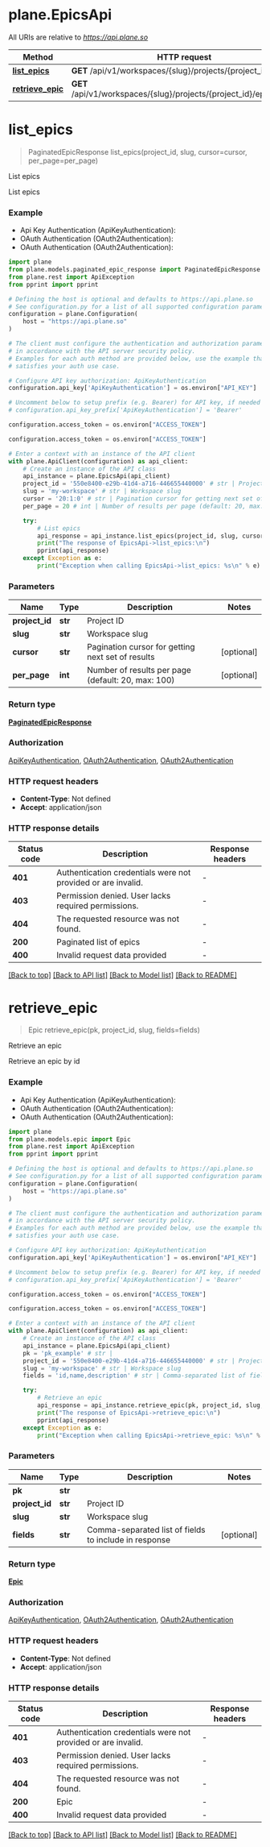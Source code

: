 # plane.EpicsApi

All URIs are relative to *https://api.plane.so*

Method | HTTP request | Description
------------- | ------------- | -------------
[**list_epics**](EpicsApi.md#list_epics) | **GET** /api/v1/workspaces/{slug}/projects/{project_id}/epics/ | List epics
[**retrieve_epic**](EpicsApi.md#retrieve_epic) | **GET** /api/v1/workspaces/{slug}/projects/{project_id}/epics/{pk}/ | Retrieve an epic


# **list_epics**
> PaginatedEpicResponse list_epics(project_id, slug, cursor=cursor, per_page=per_page)

List epics

List epics

### Example

* Api Key Authentication (ApiKeyAuthentication):
* OAuth Authentication (OAuth2Authentication):
* OAuth Authentication (OAuth2Authentication):

```python
import plane
from plane.models.paginated_epic_response import PaginatedEpicResponse
from plane.rest import ApiException
from pprint import pprint

# Defining the host is optional and defaults to https://api.plane.so
# See configuration.py for a list of all supported configuration parameters.
configuration = plane.Configuration(
    host = "https://api.plane.so"
)

# The client must configure the authentication and authorization parameters
# in accordance with the API server security policy.
# Examples for each auth method are provided below, use the example that
# satisfies your auth use case.

# Configure API key authorization: ApiKeyAuthentication
configuration.api_key['ApiKeyAuthentication'] = os.environ["API_KEY"]

# Uncomment below to setup prefix (e.g. Bearer) for API key, if needed
# configuration.api_key_prefix['ApiKeyAuthentication'] = 'Bearer'

configuration.access_token = os.environ["ACCESS_TOKEN"]

configuration.access_token = os.environ["ACCESS_TOKEN"]

# Enter a context with an instance of the API client
with plane.ApiClient(configuration) as api_client:
    # Create an instance of the API class
    api_instance = plane.EpicsApi(api_client)
    project_id = '550e8400-e29b-41d4-a716-446655440000' # str | Project ID
    slug = 'my-workspace' # str | Workspace slug
    cursor = '20:1:0' # str | Pagination cursor for getting next set of results (optional)
    per_page = 20 # int | Number of results per page (default: 20, max: 100) (optional)

    try:
        # List epics
        api_response = api_instance.list_epics(project_id, slug, cursor=cursor, per_page=per_page)
        print("The response of EpicsApi->list_epics:\n")
        pprint(api_response)
    except Exception as e:
        print("Exception when calling EpicsApi->list_epics: %s\n" % e)
```



### Parameters


Name | Type | Description  | Notes
------------- | ------------- | ------------- | -------------
 **project_id** | **str**| Project ID | 
 **slug** | **str**| Workspace slug | 
 **cursor** | **str**| Pagination cursor for getting next set of results | [optional] 
 **per_page** | **int**| Number of results per page (default: 20, max: 100) | [optional] 

### Return type

[**PaginatedEpicResponse**](PaginatedEpicResponse.md)

### Authorization

[ApiKeyAuthentication](../README.md#ApiKeyAuthentication), [OAuth2Authentication](../README.md#OAuth2Authentication), [OAuth2Authentication](../README.md#OAuth2Authentication)

### HTTP request headers

 - **Content-Type**: Not defined
 - **Accept**: application/json

### HTTP response details

| Status code | Description | Response headers |
|-------------|-------------|------------------|
**401** | Authentication credentials were not provided or are invalid. |  -  |
**403** | Permission denied. User lacks required permissions. |  -  |
**404** | The requested resource was not found. |  -  |
**200** | Paginated list of epics |  -  |
**400** | Invalid request data provided |  -  |

[[Back to top]](#) [[Back to API list]](../README.md#documentation-for-api-endpoints) [[Back to Model list]](../README.md#documentation-for-models) [[Back to README]](../README.md)

# **retrieve_epic**
> Epic retrieve_epic(pk, project_id, slug, fields=fields)

Retrieve an epic

Retrieve an epic by id

### Example

* Api Key Authentication (ApiKeyAuthentication):
* OAuth Authentication (OAuth2Authentication):
* OAuth Authentication (OAuth2Authentication):

```python
import plane
from plane.models.epic import Epic
from plane.rest import ApiException
from pprint import pprint

# Defining the host is optional and defaults to https://api.plane.so
# See configuration.py for a list of all supported configuration parameters.
configuration = plane.Configuration(
    host = "https://api.plane.so"
)

# The client must configure the authentication and authorization parameters
# in accordance with the API server security policy.
# Examples for each auth method are provided below, use the example that
# satisfies your auth use case.

# Configure API key authorization: ApiKeyAuthentication
configuration.api_key['ApiKeyAuthentication'] = os.environ["API_KEY"]

# Uncomment below to setup prefix (e.g. Bearer) for API key, if needed
# configuration.api_key_prefix['ApiKeyAuthentication'] = 'Bearer'

configuration.access_token = os.environ["ACCESS_TOKEN"]

configuration.access_token = os.environ["ACCESS_TOKEN"]

# Enter a context with an instance of the API client
with plane.ApiClient(configuration) as api_client:
    # Create an instance of the API class
    api_instance = plane.EpicsApi(api_client)
    pk = 'pk_example' # str | 
    project_id = '550e8400-e29b-41d4-a716-446655440000' # str | Project ID
    slug = 'my-workspace' # str | Workspace slug
    fields = 'id,name,description' # str | Comma-separated list of fields to include in response (optional)

    try:
        # Retrieve an epic
        api_response = api_instance.retrieve_epic(pk, project_id, slug, fields=fields)
        print("The response of EpicsApi->retrieve_epic:\n")
        pprint(api_response)
    except Exception as e:
        print("Exception when calling EpicsApi->retrieve_epic: %s\n" % e)
```



### Parameters


Name | Type | Description  | Notes
------------- | ------------- | ------------- | -------------
 **pk** | **str**|  | 
 **project_id** | **str**| Project ID | 
 **slug** | **str**| Workspace slug | 
 **fields** | **str**| Comma-separated list of fields to include in response | [optional] 

### Return type

[**Epic**](Epic.md)

### Authorization

[ApiKeyAuthentication](../README.md#ApiKeyAuthentication), [OAuth2Authentication](../README.md#OAuth2Authentication), [OAuth2Authentication](../README.md#OAuth2Authentication)

### HTTP request headers

 - **Content-Type**: Not defined
 - **Accept**: application/json

### HTTP response details

| Status code | Description | Response headers |
|-------------|-------------|------------------|
**401** | Authentication credentials were not provided or are invalid. |  -  |
**403** | Permission denied. User lacks required permissions. |  -  |
**404** | The requested resource was not found. |  -  |
**200** | Epic |  -  |
**400** | Invalid request data provided |  -  |

[[Back to top]](#) [[Back to API list]](../README.md#documentation-for-api-endpoints) [[Back to Model list]](../README.md#documentation-for-models) [[Back to README]](../README.md)

